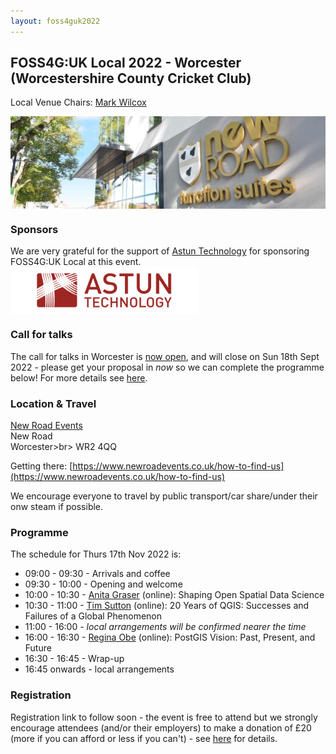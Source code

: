 ```yaml
---
layout: foss4guk2022
---
```


## FOSS4G:UK Local 2022 - Worcester (Worcestershire County Cricket Club)

Local Venue Chairs: [Mark Wilcox](https://twitter.com/MarkJWilcox0801)

<img src="images/new_road.jpg" width="600" align="middle">

### Sponsors
We are very grateful for the support of [Astun Technology](https://www.astuntechnology.com) for sponsoring FOSS4G:UK Local at this event.<br>
[<img src="images/ASTUN_LOGO.jpg" width="300" align="middle">](https://www.astuntechnology.com)

### Call for talks
The call for talks in Worcester is [now open](https://forms.gle/HfBkq5LSrDpCfp4G9), and will close on Sun 18th Sept 2022 - please get your proposal in *now* so we can complete the programme below! For more details see [here](https://uk.osgeo.org/foss4guk2022local/index.html#call-for-talks).

### Location & Travel
[New Road Events](https://www.openstreetmap.org/#map=19/52.18923/-2.22680)<br>
New Road<br>
Worcester>br>
WR2 4QQ

Getting there: [https://www.newroadevents.co.uk/how-to-find-us](https://www.newroadevents.co.uk/how-to-find-us)

We encourage everyone to travel by public transport/car share/under their onw steam if possible.

### Programme

The schedule for Thurs 17th Nov 2022 is:
- 09:00 - 09:30 - Arrivals and coffee
- 09:30 - 10:00 - Opening and welcome
- 10:00 - 10:30 - [Anita Graser](https://anitagraser.com/) (online): Shaping Open Spatial Data Science
- 10:30 - 11:00 - [Tim Sutton](https://kartoza.com/en/people/person/tim/) (online): 20 Years of QGIS: Successes and Failures of a Global Phenomenon
- 11:00 - 16:00 - *local arrangements will be confirmed nearer the time*
- 16:00 - 16:30 - [Regina Obe](https://twitter.com/reginaobe) (online): PostGIS Vision: Past, Present, and Future
- 16:30 - 16:45 - Wrap-up
- 16:45 onwards - local arrangements

### Registration 

Registration link to follow soon - the event is free to attend but we strongly encourage attendees (and/or their employers) to make a donation of £20 (more if you can afford or less if you can't) - see [here](https://uk.osgeo.org/foss4guk2022local/index.html#registration) for details.
